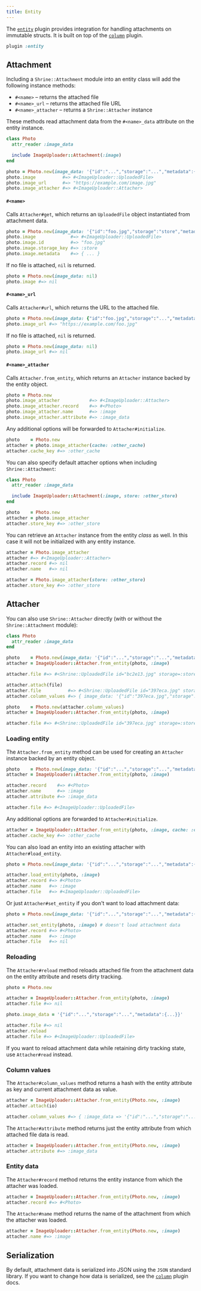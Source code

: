 ```yaml
---
title: Entity
---
```


The [`entity`][entity] plugin provides integration for handling attachments on
immutable structs. It is built on top of the [`column`][column] plugin.

```rb
plugin :entity
```

## Attachment

Including a `Shrine::Attachment` module into an entity class will add the
following instance methods:

* `#<name>` – returns the attached file
* `#<name>_url` – returns the attached file URL
* `#<name>_attacher` – returns a `Shrine::Attacher` instance

These methods read attachment data from the `#<name>_data` attribute on the
entity instance.

```rb
class Photo
  attr_reader :image_data

  include ImageUploader::Attachment(:image)
end
```
```rb
photo = Photo.new(image_data: '{"id":"...","storage":"...","metadata":{...}}')
photo.image          #=> #<ImageUploader::UploadedFile>
photo.image_url      #=> "https://example.com/image.jpg"
photo.image_attacher #=> #<ImageUploader::Attacher>
```

#### `#<name>`

Calls `Attacher#get`, which returns an `UploadedFile` object instantiated from
attachment data.

```rb
photo = Photo.new(image_data: '{"id":"foo.jpg","storage":"store","metadata":{...}}')
photo.image             #=> #<ImageUploader::UploadedFile>
photo.image.id          #=> "foo.jpg"
photo.image.storage_key #=> :store
photo.image.metadata    #=> { ... }
```

If no file is attached, `nil` is returned.

```rb
photo = Photo.new(image_data: nil)
photo.image #=> nil
```

#### `#<name>_url`

Calls `Attacher#url`, which returns the URL to the attached file.

```rb
photo = Photo.new(image_data: {"id":"foo.jpg","storage":"...","metadata":{...}})
photo.image_url #=> "https://example.com/foo.jpg"
```

If no file is attached, `nil` is returned.

```rb
photo = Photo.new(image_data: nil)
photo.image_url #=> nil
```

#### `#<name>_attacher`

Calls `Attacher.from_entity`, which returns an `Attacher` instance backed by
the entity object.

```rb
photo = Photo.new
photo.image_attacher           #=> #<ImageUploader::Attacher>
photo.image_attacher.record    #=> #<Photo>
photo.image_attacher.name      #=> :image
photo.image_attacher.attribute #=> :image_data
```

Any additional options will be forwarded to `Attacher#initialize`.

```rb
photo    = Photo.new
attacher = photo.image_attacher(cache: :other_cache)
attacher.cache_key #=> :other_cache
```

You can also specify default attacher options when including
`Shrine::Attachment`:

```rb
class Photo
  attr_reader :image_data

  include ImageUploader::Attachment(:image, store: :other_store)
end
```
```rb
photo    = Photo.new
attacher = photo.image_attacher
attacher.store_key #=> :other_store
```

You can retrieve an `Attacher` instance from the entity *class* as well. In
this case it will not be initialized with any entity instance.

```rb
attacher = Photo.image_attacher
attacher #=> #<ImageUploader::Attacher>
attacher.record #=> nil
attacher.name   #=> nil

attacher = Photo.image_attacher(store: :other_store)
attacher.store_key #=> :other_store
```

## Attacher

You can also use `Shrine::Attacher` directly (with or without the
`Shrine::Attachment` module):

```rb
class Photo
  attr_reader :image_data
end
```
```rb
photo    = Photo.new(image_data: '{"id":"...","storage":"...","metadata":{...}}')
attacher = ImageUploader::Attacher.from_entity(photo, :image)

attacher.file #=> #<Shrine::UploadedFile id="bc2e13.jpg" storage=:store ...>

attacher.attach(file)
attacher.file          #=> #<Shrine::UploadedFile id="397eca.jpg" storage=:store ...>
attacher.column_values #=> { image_data: '{"id":"397eca.jpg","storage":"store","metadata":{...}}' }

photo    = Photo.new(attacher.column_values)
attacher = ImageUploader::Attacher.from_entity(photo, :image)

attacher.file #=> #<Shrine::UploadedFile id="397eca.jpg" storage=:store ...>
```

### Loading entity

The `Attacher.from_entity` method can be used for creating an `Attacher`
instance backed by an entity object.

```rb
photo    = Photo.new(image_data: '{"id":"...","storage":"...","metadata":{...}}')
attacher = ImageUploader::Attacher.from_entity(photo, :image)

attacher.record    #=> #<Photo>
attacher.name      #=> :image
attacher.attribute #=> :image_data

attacher.file #=> #<ImageUploader::UploadedFile>
```

Any additional options are forwarded to `Attacher#initialize`.

```rb
attacher = ImageUploader::Attacher.from_entity(photo, :image, cache: :other_cache)
attacher.cache_key #=> :other_cache
```

You can also load an entity into an existing attacher with
`Attacher#load_entity`.

```rb
photo = Photo.new(image_data: '{"id":"...","storage":"...","metadata":{...}}')

attacher.load_entity(photo, :image)
attacher.record #=> #<Photo>
attacher.name   #=> :image
attacher.file   #=> #<ImageUploader::UploadedFile>
```

Or just `Attacher#set_entity` if you don't want to load attachment data:

```rb
photo = Photo.new(image_data: '{"id":"...","storage":"...","metadata":{...}}')

attacher.set_entity(photo, :image) # doesn't load attachment data
attacher.record #=> #<Photo>
attacher.name   #=> :image
attacher.file   #=> nil
```

### Reloading

The `Attacher#reload` method reloads attached file from the attachment data on
the entity attribute and resets dirty tracking.

```rb
photo = Photo.new

attacher = ImageUploader::Attacher.from_entity(photo, :image)
attacher.file #=> nil

photo.image_data = '{"id":"...","storage":"...","metadata":{...}}'

attacher.file #=> nil
attacher.reload
attacher.file #=> #<ImageUploader::UploadedFile>
```

If you want to reload attachment data while retaining dirty tracking state, use
`Attacher#read` instead.

### Column values

The `Attacher#column_values` method returns a hash with the entity attribute as
key and current attachment data as value.

```rb
attacher = ImageUploader::Attacher.from_entity(Photo.new, :image)
attacher.attach(io)

attacher.column_values #=> { :image_data => '{"id":"...","storage":"...","metadata":{...}}' }
```

The `Attacher#attribute` method returns just the entity attribute from which
attached file data is read.

```rb
attacher = ImageUploader::Attacher.from_entity(Photo.new, :image)
attacher.attribute #=> :image_data
```

### Entity data

The `Attacher#record` method returns the entity instance from which the
attacher was loaded.

```rb
attacher = ImageUploader::Attacher.from_entity(Photo.new, :image)
attacher.record #=> #<Photo>
```

The `Attacher#name` method returns the name of the attachment from which the
attacher was loaded.

```rb
attacher = ImageUploader::Attacher.from_entity(Photo.new, :image)
attacher.name #=> :image
```

## Serialization

By default, attachment data is serialized into JSON using the `JSON` standard
library. If you want to change how data is serialized, see the
[`column`][column serializer] plugin docs.

[entity]: https://github.com/shrinerb/shrine/blob/master/lib/shrine/plugins/entity.rb
[column]: https://shrinerb.com/docs/plugins/column
[column serializer]: https://shrinerb.com/docs/plugins/column#serializer
